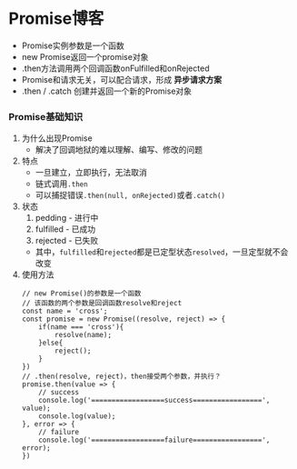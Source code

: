 # Promise博客

* Promise实例参数是一个函数
* new Promise返回一个promise对象
* .then方法调用两个回调函数onFulfilled和onRejected
* Promise和请求无关，可以配合请求，形成 **异步请求方案**
* .then / .catch 创建并返回一个新的Promise对象

### Promise基础知识

1. 为什么出现Promise
    * 解决了回调地狱的难以理解、编写、修改的问题
2. 特点
    * 一旦建立，立即执行，无法取消
    * 链式调用`.then`
    * 可以捕捉错误`.then(null, onRejected)`或者`.catch()`
3. 状态
    1. pedding - 进行中
    2. fulfilled - 已成功
    3. rejected - 已失败
    * 其中，`fulfilled`和`rejected`都是已定型状态`resolved`，一旦定型就不会改变
4. 使用方法
    ```
    // new Promise()的参数是一个函数
    // 该函数的两个参数是回调函数resolve和reject
    const name = 'cross';
    const promise = new Promise((resolve, reject) => {
        if(name === 'cross'){
            resolve(name);
        }else{
            reject();
        }
    })
    // .then(resolve, reject)，then接受两个参数，并执行？
    promise.then(value => {
        // success
        console.log('==================success=================', value);
        console.log(value);
    }, error => {
        // failure
        console.log('==================failure=================', error);
    })
    ```